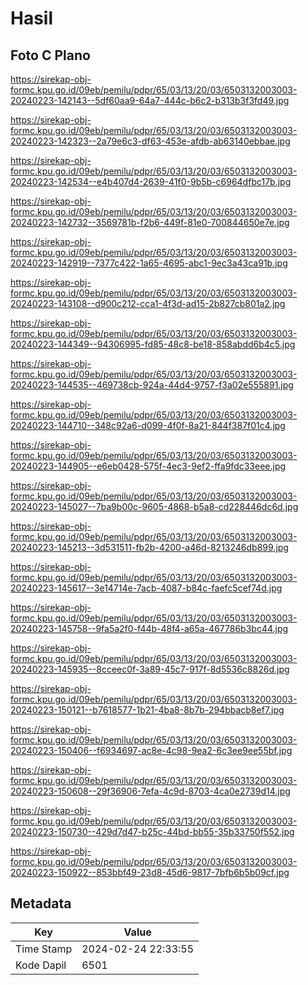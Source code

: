 # Hasil

## Foto C Plano

https://sirekap-obj-formc.kpu.go.id/09eb/pemilu/pdpr/65/03/13/20/03/6503132003003-20240223-142143--5df60aa9-64a7-444c-b6c2-b313b3f3fd49.jpg

https://sirekap-obj-formc.kpu.go.id/09eb/pemilu/pdpr/65/03/13/20/03/6503132003003-20240223-142323--2a79e6c3-df63-453e-afdb-ab63140ebbae.jpg

https://sirekap-obj-formc.kpu.go.id/09eb/pemilu/pdpr/65/03/13/20/03/6503132003003-20240223-142534--e4b407d4-2639-41f0-9b5b-c6964dfbc17b.jpg

https://sirekap-obj-formc.kpu.go.id/09eb/pemilu/pdpr/65/03/13/20/03/6503132003003-20240223-142732--3569781b-f2b6-449f-81e0-700844650e7e.jpg

https://sirekap-obj-formc.kpu.go.id/09eb/pemilu/pdpr/65/03/13/20/03/6503132003003-20240223-142919--7377c422-1a65-4695-abc1-9ec3a43ca91b.jpg

https://sirekap-obj-formc.kpu.go.id/09eb/pemilu/pdpr/65/03/13/20/03/6503132003003-20240223-143108--d900c212-cca1-4f3d-ad15-2b827cb801a2.jpg

https://sirekap-obj-formc.kpu.go.id/09eb/pemilu/pdpr/65/03/13/20/03/6503132003003-20240223-144349--94306995-fd85-48c8-be18-858abdd6b4c5.jpg

https://sirekap-obj-formc.kpu.go.id/09eb/pemilu/pdpr/65/03/13/20/03/6503132003003-20240223-144535--469738cb-924a-44d4-9757-f3a02e555891.jpg

https://sirekap-obj-formc.kpu.go.id/09eb/pemilu/pdpr/65/03/13/20/03/6503132003003-20240223-144710--348c92a6-d099-4f0f-8a21-844f387f01c4.jpg

https://sirekap-obj-formc.kpu.go.id/09eb/pemilu/pdpr/65/03/13/20/03/6503132003003-20240223-144905--e6eb0428-575f-4ec3-9ef2-ffa9fdc33eee.jpg

https://sirekap-obj-formc.kpu.go.id/09eb/pemilu/pdpr/65/03/13/20/03/6503132003003-20240223-145027--7ba9b00c-9605-4868-b5a8-cd228446dc6d.jpg

https://sirekap-obj-formc.kpu.go.id/09eb/pemilu/pdpr/65/03/13/20/03/6503132003003-20240223-145213--3d531511-fb2b-4200-a46d-8213246db899.jpg

https://sirekap-obj-formc.kpu.go.id/09eb/pemilu/pdpr/65/03/13/20/03/6503132003003-20240223-145617--3e14714e-7acb-4087-b84c-faefc5cef74d.jpg

https://sirekap-obj-formc.kpu.go.id/09eb/pemilu/pdpr/65/03/13/20/03/6503132003003-20240223-145758--9fa5a2f0-f44b-48f4-a65a-467786b3bc44.jpg

https://sirekap-obj-formc.kpu.go.id/09eb/pemilu/pdpr/65/03/13/20/03/6503132003003-20240223-145935--8cceec0f-3a89-45c7-917f-8d5536c8826d.jpg

https://sirekap-obj-formc.kpu.go.id/09eb/pemilu/pdpr/65/03/13/20/03/6503132003003-20240223-150121--b7618577-1b21-4ba8-8b7b-294bbacb8ef7.jpg

https://sirekap-obj-formc.kpu.go.id/09eb/pemilu/pdpr/65/03/13/20/03/6503132003003-20240223-150406--f6934697-ac8e-4c98-9ea2-6c3ee9ee55bf.jpg

https://sirekap-obj-formc.kpu.go.id/09eb/pemilu/pdpr/65/03/13/20/03/6503132003003-20240223-150608--29f36906-7efa-4c9d-8703-4ca0e2739d14.jpg

https://sirekap-obj-formc.kpu.go.id/09eb/pemilu/pdpr/65/03/13/20/03/6503132003003-20240223-150730--429d7d47-b25c-44bd-bb55-35b33750f552.jpg

https://sirekap-obj-formc.kpu.go.id/09eb/pemilu/pdpr/65/03/13/20/03/6503132003003-20240223-150922--853bbf49-23d8-45d6-9817-7bfb6b5b09cf.jpg


## Metadata

| Key        | Value               |
| ---------- | ------------------- |
| Time Stamp | 2024-02-24 22:33:55 |
| Kode Dapil | 6501                |



